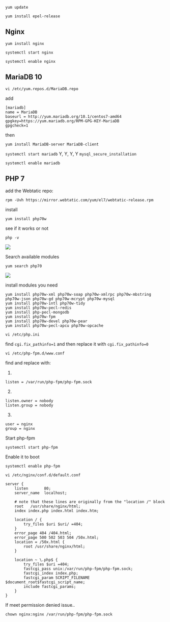 `yum update`

`yum install epel-release`

## Nginx

`yum install nginx`

`systemctl start nginx`

`systemctl enable nginx`

## MariaDB 10

`vi /etc/yum.repos.d/MariaDB.repo`

add

```
[mariadb]
name = MariaDB
baseurl = http://yum.mariadb.org/10.1/centos7-amd64
gpgkey=https://yum.mariadb.org/RPM-GPG-KEY-MariaDB
gpgcheck=1
```
then

`yum install MariaDB-server MariaDB-client`

`systemctl start mariadb`
Y, Y, Y, Y
`mysql_secure_installation`

`systemctl enable mariadb`

## PHP 7

add the Webtatic repo:

`rpm -Uvh https://mirror.webtatic.com/yum/el7/webtatic-release.rpm`

install

``yum install php70w``

see if it works or not

``php -v``

![](http://i.imgur.com/XFFuwvv.png)

Search available modules

`yum search php70`

![](http://i.imgur.com/ro6XviD.png)

install modules you need

```
yum install php70w-xml php70w-soap php70w-xmlrpc php70w-mbstring php70w-json php70w-gd php70w-mcrypt php70w-mysql 
yum install php70w-intl php70w-tidy
yum install php70w-pecl-redis 
yum install php-pecl-mongodb
yum install php70w-fpm
yum install php70w-devel php70w-pear
yum install php70w-pecl-apcu php70w-opcache
```

`vi /etc/php.ini`

find `cgi.fix_pathinfo=1` and then replace it with `cgi.fix_pathinfo=0`

`vi /etc/php-fpm.d/www.conf`

find and replace with:

1)
```
listen = /var/run/php-fpm/php-fpm.sock
```
2)
```
listen.owner = nobody
listen.group = nobody
```
3)
```
user = nginx
group = nginx
```
Start php-fpm
```
systemctl start php-fpm
```
Enable it to boot
```
systemctl enable php-fpm
```

```
vi /etc/nginx/conf.d/default.conf
```
```
server {
    listen       80;
    server_name  localhost;

    # note that these lines are originally from the "location /" block
    root   /usr/share/nginx/html;
    index index.php index.html index.htm;

    location / {
        try_files $uri $uri/ =404;
    }
    error_page 404 /404.html;
    error_page 500 502 503 504 /50x.html;
    location = /50x.html {
        root /usr/share/nginx/html;
    }

    location ~ \.php$ {
        try_files $uri =404;
        fastcgi_pass unix:/var/run/php-fpm/php-fpm.sock;
        fastcgi_index index.php;
        fastcgi_param SCRIPT_FILENAME $document_root$fastcgi_script_name;
        include fastcgi_params;
    }
}
```
If meet permission denied issue..
```
chown nginx:nginx /var/run/php-fpm/php-fpm.sock
```
